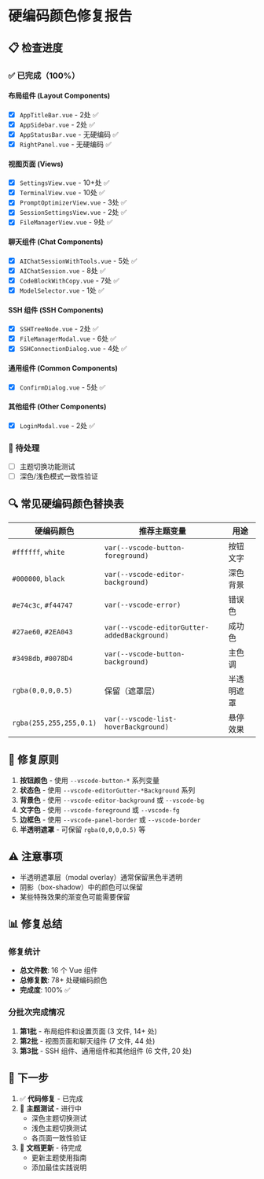 # 硬编码颜色修复报告

## 📋 检查进度

### ✅ 已完成（100%）

#### 布局组件 (Layout Components)
- [x] `AppTitleBar.vue` - 2处 ✅
- [x] `AppSidebar.vue` - 2处 ✅
- [x] `AppStatusBar.vue` - 无硬编码 ✅
- [x] `RightPanel.vue` - 无硬编码 ✅

#### 视图页面 (Views)
- [x] `SettingsView.vue` - 10+处 ✅
- [x] `TerminalView.vue` - 10处 ✅
- [x] `PromptOptimizerView.vue` - 3处 ✅
- [x] `SessionSettingsView.vue` - 2处 ✅
- [x] `FileManagerView.vue` - 9处 ✅

#### 聊天组件 (Chat Components)
- [x] `AIChatSessionWithTools.vue` - 5处 ✅
- [x] `AIChatSession.vue` - 8处 ✅
- [x] `CodeBlockWithCopy.vue` - 7处 ✅
- [x] `ModelSelector.vue` - 1处 ✅

#### SSH 组件 (SSH Components)
- [x] `SSHTreeNode.vue` - 2处 ✅
- [x] `FileManagerModal.vue` - 6处 ✅
- [x] `SSHConnectionDialog.vue` - 4处 ✅

#### 通用组件 (Common Components)
- [x] `ConfirmDialog.vue` - 5处 ✅

#### 其他组件 (Other Components)
- [x] `LoginModal.vue` - 2处 ✅

### 🔄 待处理
- [ ] 主题切换功能测试
- [ ] 深色/浅色模式一致性验证

## 🔍 常见硬编码颜色替换表

| 硬编码颜色 | 推荐主题变量 | 用途 |
|-----------|------------|------|
| `#ffffff`, `white` | `var(--vscode-button-foreground)` | 按钮文字 |
| `#000000`, `black` | `var(--vscode-editor-background)` | 深色背景 |
| `#e74c3c`, `#f44747` | `var(--vscode-error)` | 错误色 |
| `#27ae60`, `#2EA043` | `var(--vscode-editorGutter-addedBackground)` | 成功色 |
| `#3498db`, `#0078D4` | `var(--vscode-button-background)` | 主色调 |
| `rgba(0,0,0,0.5)` | 保留（遮罩层） | 半透明遮罩 |
| `rgba(255,255,255,0.1)` | `var(--vscode-list-hoverBackground)` | 悬停效果 |

## 📝 修复原则

1. **按钮颜色** - 使用 `--vscode-button-*` 系列变量
2. **状态色** - 使用 `--vscode-editorGutter-*Background` 系列
3. **背景色** - 使用 `--vscode-editor-background` 或 `--vscode-bg`
4. **文字色** - 使用 `--vscode-foreground` 或 `--vscode-fg`
5. **边框色** - 使用 `--vscode-panel-border` 或 `--vscode-border`
6. **半透明遮罩** - 可保留 `rgba(0,0,0,0.5)` 等

## ⚠️ 注意事项

- 半透明遮罩层（modal overlay）通常保留黑色半透明
- 阴影（box-shadow）中的颜色可以保留
- 某些特殊效果的渐变色可能需要保留

## 📊 修复总结

### 修复统计
- **总文件数**: 16 个 Vue 组件
- **总修复数**: 78+ 处硬编码颜色
- **完成度**: 100% ✅

### 分批次完成情况
1. **第1批** - 布局组件和设置页面 (3 文件, 14+ 处)
2. **第2批** - 视图页面和聊天组件 (7 文件, 44 处)  
3. **第3批** - SSH 组件、通用组件和其他组件 (6 文件, 20 处)

## 🎯 下一步

1. ✅ **代码修复** - 已完成
2. 🔄 **主题测试** - 进行中
   - 深色主题切换测试
   - 浅色主题切换测试
   - 各页面一致性验证
3. 📝 **文档更新** - 待完成
   - 更新主题使用指南
   - 添加最佳实践说明

